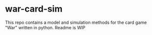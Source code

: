 # war-card-sim
This repo contains a model and simulation methods for the card game "War" written in python.
Readme is WIP
